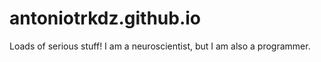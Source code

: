 # antoniotrkdz.github.io
Loads of serious stuff!
I am a neuroscientist, but I am also a programmer.
